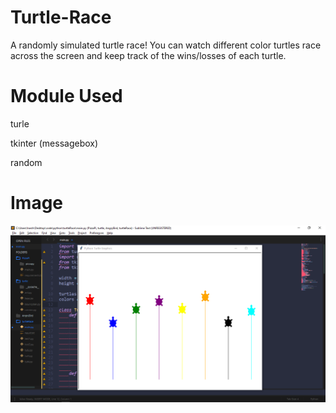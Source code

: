 # Turtle-Race
A randomly simulated turtle race! You can watch different color turtles race across the screen and keep track of the wins/losses of each turtle.

# Module Used
turle

tkinter (messagebox)

random

# Image
![](screenshot.png)
